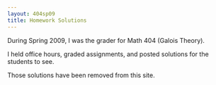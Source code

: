 ```yaml
---
layout: 404sp09
title: Homework Solutions
---
```


During Spring 2009, I was the grader for Math 404 (Galois Theory).

I held office hours, graded assignments, and posted solutions for the students to see.

Those solutions have been removed from this site.
